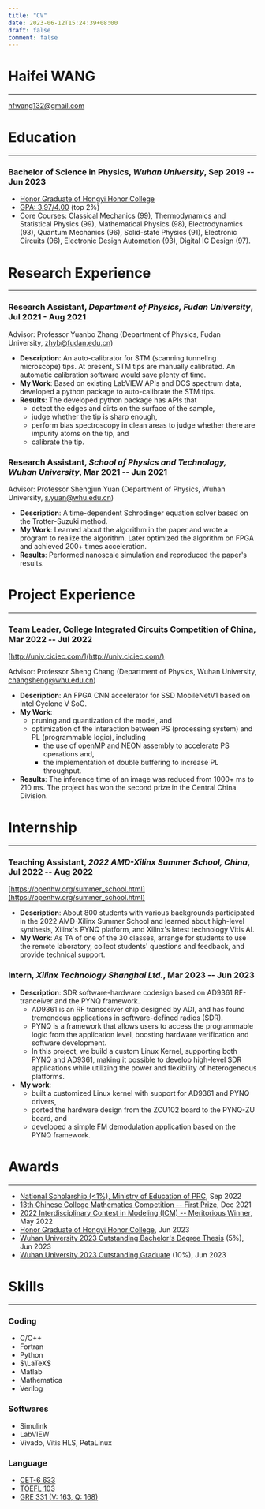 ```yaml
---
title: "CV"
date: 2023-06-12T15:24:39+08:00
draft: false
comment: false
---
```


# Haifei WANG
---
hfwang132@gmail.com

# Education
---

### Bachelor of Science in Physics, *Wuhan University*, Sep 2019 -- Jun 2023

- [Honor Graduate of Hongyi Honor College](docs/Honor_Graduate.pdf)
- [GPA: 3.97/4.00](docs/transcript-Haifei_Wang.pdf) (top 2\%)
- Core Courses: Classical Mechanics (99), 
  Thermodynamics and Statistical Physics (99), Mathematical Physics (98), Electrodynamics (93), Quantum Mechanics (96), Solid-state Physics (91), Electronic Circuits (96), Electronic Design Automation (93), Digital IC Design (97).

# Research Experience
---

### Research Assistant, *Department of Physics, Fudan University*, Jul 2021 - Aug 2021

Advisor: Professor Yuanbo Zhang (Department of Physics, Fudan University, zhyb@fudan.edu.cn)

- **Description**: An auto-calibrator for STM (scanning tunneling microscope) tips. At present, STM tips are manually calibrated. An automatic calibration software would save plenty of time.
- **My Work**: Based on existing LabVIEW APIs and DOS spectrum data, developed a python package to auto-calibrate the STM tips.
- **Results**: The developed python package has APIs that
    - detect the edges and dirts on the surface of the sample, 
    - judge whether the tip is sharp enough, 
    - perform bias spectroscopy in clean areas to judge whether there are impurity atoms on the tip, and
    - calibrate the tip.

### Research Assistant, *School of Physics and Technology, Wuhan University*, Mar 2021 -- Jun 2021

Advisor: Professor Shengjun Yuan (Department of Physics, Wuhan University, s.yuan@whu.edu.cn)

- **Description**: A time-dependent Schrodinger equation solver based on the Trotter-Suzuki method.
- **My Work**: Learned about the algorithm in the paper and wrote a program to realize the algorithm. Later optimized the algorithm on FPGA and achieved 200+ times acceleration.
- **Results**: Performed nanoscale simulation and reproduced the paper's results. 

# Project Experience
---

### Team Leader, College Integrated Circuits Competition of China, Mar 2022 -- Jul 2022

[http://univ.ciciec.com/](http://univ.ciciec.com/)

Advisor: Professor Sheng Chang (Department of Physics, Wuhan University, changsheng@whu.edu.cn)

- **Description**: An FPGA CNN accelerator for SSD MobileNetV1 based on Intel Cyclone V SoC.
- **My Work**:
    - pruning and quantization of the model, and
    - optimization of the interaction between PS (processing system) and PL (programmable logic), including 
        - the use of openMP and NEON assembly to accelerate PS operations and,
        - the implementation of double buffering to increase PL throughput.
- **Results**: The inference time of an image was reduced from 1000+ ms to 210 ms. The project has won the second prize in the Central China Division.

# Internship
---

### Teaching Assistant, *2022 AMD-Xilinx Summer School, China*, Jul 2022 -- Aug 2022

[https://openhw.org/summer_school.html](https://openhw.org/summer_school.html)

- **Description**: About 800 students with various backgrounds participated in the 2022 AMD-Xilinx Summer School and learned about high-level synthesis, Xilinx's PYNQ platform, and Xilinx's latest technology Vitis AI.
- **My Work**: As TA of one of the 30 classes, arrange for students to use the remote laboratory, collect students' questions and feedback, and provide technical support.

### Intern, *Xilinx Technology Shanghai Ltd.*, Mar 2023 -- Jun 2023

- **Description**: SDR software-hardware codesign based on AD9361 RF-tranceiver and the PYNQ framework.
    - AD9361 is an RF transceiver chip designed by ADI, and has found tremendous applications in software-defined radios (SDR).
    - PYNQ is a framework that allows users to access the programmable logic from the application level, boosting hardware verification and software development.
    - In this project, we build a custom Linux Kernel, supporting both PYNQ and AD9361, making it possible to develop high-level SDR applications while utilizing the power and flexibility of heterogeneous platforms.
- **My work**:
    - built a customized Linux kernel with support for AD9361 and PYNQ drivers,
    - ported the hardware design from the ZCU102 board to the PYNQ-ZU board, and
    - developed a simple FM demodulation application based on the PYNQ framework.

# Awards
---

- [National Scholarship (<1\%), Ministry of Education of PRC](docs/MOE-National_Scholarship.pdf), Sep 2022
- [13th Chinese College Mathematics Competition -- First Prize](docs/2021-math-1st-prize.pdf), Dec 2021
- [2022 Interdisciplinary Contest in Modeling (ICM) -- Meritorious Winner](docs/ICM-Meritorious_Winner_2022.pdf), May 2022
- [Honor Graduate of Hongyi Honor College](docs/Honor_Graduate.pdf), Jun 2023
- [Wuhan University 2023 Outstanding Bachelor's Degree Thesis](docs/Outstanding_Thesis.pdf) (5%), Jun 2023
- [Wuhan University 2023 Outstanding Graduate](docs/Outstanding_Graduate.pdf) (10%), Jun 2023

# Skills
---

### Coding

- C/C++
- Fortran
- Python
- $\LaTeX$
- Matlab
- Mathematica
- Verilog

### Softwares

- Simulink
- LabVIEW
- Vivado, Vitis HLS, PetaLinux

### Language

- [CET-6 633](docs/CET-6.pdf)
- [TOEFL 103](docs/TOEFL-Haifei_Wang.pdf)
- [GRE 331 (V: 163, Q: 168)](docs/GRE-Haifei_Wang.pdf)
